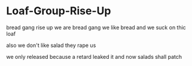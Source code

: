 # Loaf-Group-Rise-Up
bread gang rise up
we are bread gang we like bread and we suck on thic loaf 

also we don't like salad they rape us

we only released because a retard leaked it and now salads shall patch
